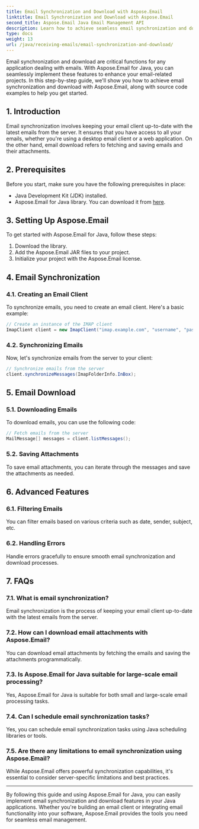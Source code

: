 ```yaml
---
title: Email Synchronization and Download with Aspose.Email
linktitle: Email Synchronization and Download with Aspose.Email
second_title: Aspose.Email Java Email Management API
description: Learn how to achieve seamless email synchronization and download using Aspose.Email for Java. Follow our step-by-step guide with source code and FAQs. 
type: docs
weight: 13
url: /java/receiving-emails/email-synchronization-and-download/
---
```


Email synchronization and download are critical functions for any application dealing with emails. With Aspose.Email for Java, you can seamlessly implement these features to enhance your email-related projects. In this step-by-step guide, we'll show you how to achieve email synchronization and download with Aspose.Email, along with source code examples to help you get started.


## 1. Introduction

Email synchronization involves keeping your email client up-to-date with the latest emails from the server. It ensures that you have access to all your emails, whether you're using a desktop email client or a web application. On the other hand, email download refers to fetching and saving emails and their attachments.

## 2. Prerequisites

Before you start, make sure you have the following prerequisites in place:
- Java Development Kit (JDK) installed.
- Aspose.Email for Java library. You can download it from [here](https://releases.aspose.com/email/java/).

## 3. Setting Up Aspose.Email

To get started with Aspose.Email for Java, follow these steps:
1. Download the library.
2. Add the Aspose.Email JAR files to your project.
3. Initialize your project with the Aspose.Email license.

## 4. Email Synchronization

### 4.1. Creating an Email Client

To synchronize emails, you need to create an email client. Here's a basic example:

```java
// Create an instance of the IMAP client
ImapClient client = new ImapClient("imap.example.com", "username", "password");
```

### 4.2. Synchronizing Emails

Now, let's synchronize emails from the server to your client:

```java
// Synchronize emails from the server
client.synchronizeMessages(ImapFolderInfo.InBox);
```

## 5. Email Download

### 5.1. Downloading Emails

To download emails, you can use the following code:

```java
// Fetch emails from the server
MailMessage[] messages = client.listMessages();
```

### 5.2. Saving Attachments

To save email attachments, you can iterate through the messages and save the attachments as needed.

## 6. Advanced Features

### 6.1. Filtering Emails

You can filter emails based on various criteria such as date, sender, subject, etc.

### 6.2. Handling Errors

Handle errors gracefully to ensure smooth email synchronization and download processes.

## 7. FAQs

### 7.1. What is email synchronization?

Email synchronization is the process of keeping your email client up-to-date with the latest emails from the server.

### 7.2. How can I download email attachments with Aspose.Email?

You can download email attachments by fetching the emails and saving the attachments programmatically.

### 7.3. Is Aspose.Email for Java suitable for large-scale email processing?

Yes, Aspose.Email for Java is suitable for both small and large-scale email processing tasks.

### 7.4. Can I schedule email synchronization tasks?

Yes, you can schedule email synchronization tasks using Java scheduling libraries or tools.

### 7.5. Are there any limitations to email synchronization using Aspose.Email?

While Aspose.Email offers powerful synchronization capabilities, it's essential to consider server-specific limitations and best practices.

---

By following this guide and using Aspose.Email for Java, you can easily implement email synchronization and download features in your Java applications. Whether you're building an email client or integrating email functionality into your software, Aspose.Email provides the tools you need for seamless email management.
